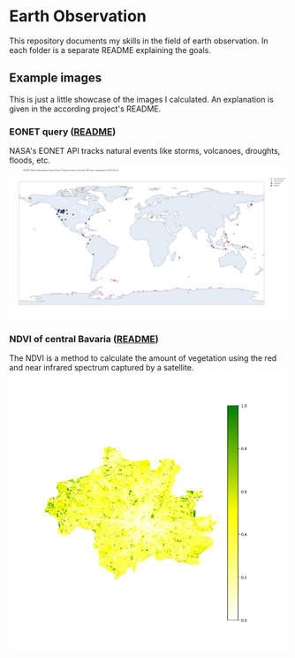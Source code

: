 # Earth Observation #
This repository documents my skills in the field of earth observation. In each folder is a separate README explaining the goals.

## Example images
This is just a little showcase of the images I calculated. An explanation is given in the according project's README.

### EONET query ([README](./eonet/README.md))
NASA's EONET API tracks natural events like storms, volcanoes, droughts, floods, etc.
![](./eonet/eonet-data/eonet_events_plot.png)

### NDVI of central Bavaria ([README](./NDVI/README.md))
The NDVI is a method to calculate the amount of vegetation using the red and near infrared spectrum captured by a satellite.
![](./NDVI/USGS/image_working_dir/NDVI/out/ndvi-whylgn-legend.png)
